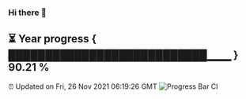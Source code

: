 ### Hi there 👋
⏳ Year progress { ███████████████████████████▁▁▁ } 90.21 %
---
⏰ Updated on Fri, 26 Nov 2021 06:19:26 GMT
![Progress Bar CI](https://github.com/liununu/liununu/workflows/Progress%20Bar%20CI/badge.svg)
